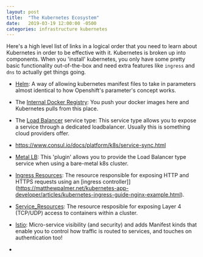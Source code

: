 ```yaml
---
layout: post
title:  "The Kubernetes Ecosystem"
date:   2019-03-19 12:00:00 -0500
categories: infrastructure kubernetes
---
```


Here's a high level list of links in a logical order that you need to learn about Kubernetes in order to be effective with it.  Kubernetes is broken up into components.  When you 'install' kubernetes, you only have some pretty basic functionality out-of-the-box and need extra features like `ingress` and `dns` to actually get things going.

- [Helm](https://helm.sh/docs/developing_charts/): A way of allowing kubernetes manifest files to take in parameters almost identical to how Openshift's parameter's concept works.

- The [Internal Docker Registry](https://github.com/ubuntu/microk8s/blob/master/docs/registry.md):  You push your docker images here and Kubernetes pulls from this place.

- The [Load Balancer](https://kubernetes.io/docs/concepts/services-networking/#loadbalancer) service type:  This service type allows you to expose a service through a dedicated loadbalancer.  Usually this is something cloud providers offer.

- https://www.consul.io/docs/platform/k8s/service-sync.html

- [Metal LB](https://metallb.universe.tf/):  This 'plugin' allows you to provide the Load Balancer type service when using a bare-metal k8s cluster.

- [Ingress Resources](https://kubernetes.io/docs/concepts/services-networking/ingress/#what-is-ingress): The resource responsible for exposing HTTP and HTTPS requests using an [ingress controller]](https://matthewpalmer.net/kubernetes-app-developer/articles/kubernetes-ingress-guide-nginx-example.html).

- [Service_Resources](https://kubernetes.io/docs/concepts/services-networking/service/#virtual-ips-and-service-proxies): The resource resposible for exposing Layer 4 (TCP/UDP) access to containers within a cluster.


- [Istio](https://www.youtube.com/watch?v=wCJrdKdD6UM): Micro-service visibility (and security) and adds Manifest kinds that enable you to control how traffic is routed to services, and touches on authentication too!


- []()


#
